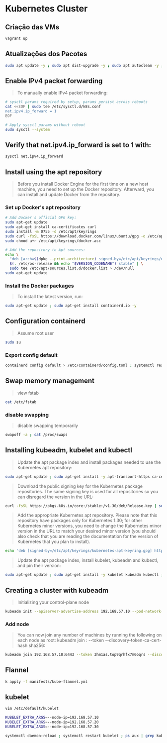 # Kubernetes Cluster

## Criação das VMs

```sh
vagrant up
```

## Atualizações dos Pacotes

```sh
sudo apt update -y ; sudo apt dist-upgrade -y ; sudo apt autoclean -y ; sudo apt autoremove -y
```

## Enable IPv4 packet forwarding

> To manually enable IPv4 packet forwarding:

```sh
# sysctl params required by setup, params persist across reboots
cat <<EOF | sudo tee /etc/sysctl.d/k8s.conf
net.ipv4.ip_forward = 1
EOF

# Apply sysctl params without reboot
sudo sysctl --system
```

## Verify that net.ipv4.ip_forward is set to 1 with:

```sh
sysctl net.ipv4.ip_forward
```

## Install using the apt repository

> Before you install Docker Engine for the first time on a new host machine, you need to set up the Docker repository. Afterward, you can install and update Docker from the repository.

### Set up Docker's apt repository

```sh
# Add Docker's official GPG key:
sudo apt-get update
sudo apt-get install ca-certificates curl
sudo install -m 0755 -d /etc/apt/keyrings
sudo curl -fsSL https://download.docker.com/linux/ubuntu/gpg -o /etc/apt/keyrings/docker.asc
sudo chmod a+r /etc/apt/keyrings/docker.asc

# Add the repository to Apt sources:
echo \
  "deb [arch=$(dpkg --print-architecture) signed-by=/etc/apt/keyrings/docker.asc] https://download.docker.com/linux/ubuntu \
  $(. /etc/os-release && echo "$VERSION_CODENAME") stable" | \
  sudo tee /etc/apt/sources.list.d/docker.list > /dev/null
sudo apt-get update
```

### Install the Docker packages

> To install the latest version, run:

```sh
sudo apt-get update ; sudo apt-get install containerd.io -y
```

## Configuration containerd

> Assume root user

```sh
sudo su
```

### Export config default

```sh
containerd config default > /etc/containerd/config.toml ; systemctl restart containerd ; systemctl status containerd
```

## Swap memory management

> view fstab

```sh
cat /etc/fstab
```

### disable swapping

> disable swapping temporarily

```sh
swapoff -a ; cat /proc/swaps
```

## Installing kubeadm, kubelet and kubectl

> Update the apt package index and install packages needed to use the Kubernetes apt repository:

```sh
sudo apt-get update ; sudo apt-get install -y apt-transport-https ca-certificates curl gpg
```

> Download the public signing key for the Kubernetes package repositories. The same signing key is used for all repositories so you can disregard the version in the URL:

```sh
curl -fsSL https://pkgs.k8s.io/core:/stable:/v1.30/deb/Release.key | sudo gpg --dearmor -o /etc/apt/keyrings/kubernetes-apt-keyring.gpg
```

> Add the appropriate Kubernetes apt repository. Please note that this repository have packages only for Kubernetes 1.30; for other Kubernetes minor versions, you need to change the Kubernetes minor version in the URL to match your desired minor version (you should also check that you are reading the documentation for the version of Kubernetes that you plan to install).

```sh
echo 'deb [signed-by=/etc/apt/keyrings/kubernetes-apt-keyring.gpg] https://pkgs.k8s.io/core:/stable:/v1.30/deb/ /' | sudo tee /etc/apt/sources.list.d/kubernetes.list
```

> Update the apt package index, install kubelet, kubeadm and kubectl, and pin their version:

```sh
sudo apt-get update ; sudo apt-get install -y kubelet kubeadm kubectl ; sudo apt-mark hold kubelet kubeadm kubectl
```

## Creating a cluster with kubeadm

> Initializing your control-plane node

```sh
kubeadm init --apiserver-advertise-address 192.168.57.10 --pod-network-cidr 10.244.0.0/16
```

### Add node

> You can now join any number of machines by running the following on each node as root: kubeadm join <control-plane-host>:<control-plane-port> --token <token> --discovery-token-ca-cert-hash sha256:<hash>

```sh
kubeadm join 192.168.57.10:6443 --token 3hm1as.top9qrhfx7m0oqrs --discovery-token-ca-cert-hash sha256:777da99846e3b31bf8ddc9f43e8f8c6f8b40e9ba50d241c11e6b6ea699beda91
```

## Flannel

```sh
k apply -f manifests/kube-flannel.yml
```

## kubelet

```sh
vim /etc/default/kubelet

KUBELET_EXTRA_ARGS=--node-ip=192.168.57.10
KUBELET_EXTRA_ARGS=--node-ip=192.168.57.20
KUBELET_EXTRA_ARGS=--node-ip=192.168.57.30
```

```sh
systemctl daemon-reload ; systemctl restart kubelet ; ps aux | grep kubelet
```